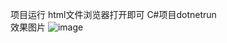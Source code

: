 项目运行 html文件浏览器打开即可 C#项目dotnetrun  
效果图片
![image](https://github.com/FuGuangzhi1/tus-demo/assets/87634542/1b580694-4f53-410c-a358-d7a98d411c0a)
